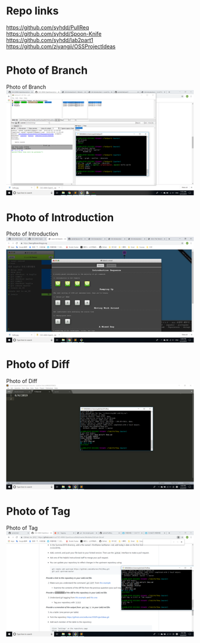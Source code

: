 # Repo links
https://github.com/syhdd/PullReq  
https://github.com/syhdd/Spoon-Knife  
https://github.com/syhdd/lab2part1  
https://github.com/ziyangji/OSSProjectIdeas  
# Photo of Branch  
Photo of Branch ![syhdd](branch.png)
# Photo of Introduction  
Photo of Introduction ![syhdd](introduction.png)
# Photo of Diff  
Photo of Diff![syhdd](diff.png)
# Photo of Tag  
Photo of Tag ![syhdd](tag.png)
